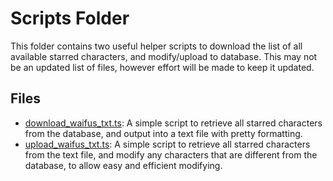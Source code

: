 # Scripts Folder
This folder contains two useful helper scripts to download the list of all available starred characters, and modify/upload to database. This may not be an updated list of files, however effort will be made to keep it updated.

## Files
- [download_waifus_txt.ts](download_waifus_txt.ts): A simple script to retrieve all starred characters from the database, and output into a text file with pretty formatting.
- [upload_waifus_txt.ts](upload_waifus_txt.ts): A simple script to retrieve all starred characters from the text file, and modify any characters that are different from the database, to allow easy and efficient modifying.